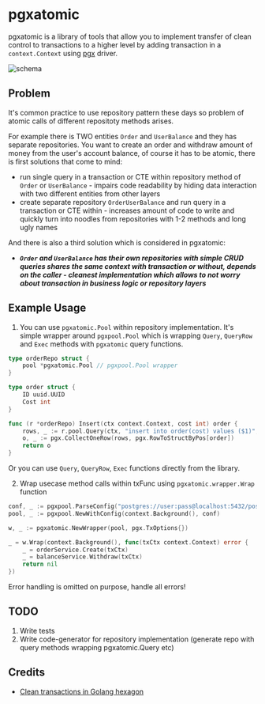 # pgxatomic

pgxatomic is a library of tools that allow you to implement transfer of clean control to transactions to a higher level by adding transaction in a `context.Context` using [pgx](https://github.com/jackc/pgx) driver.

![schema](https://i.imgur.com/RpsfuBb.jpg)

## Problem
It's common practice to use repository pattern these days so problem of atomic calls of different repositoty methods arises.

For example there is TWO entities `Order` and `UserBalance` and they has separate repositories. You want to create an order and withdraw amount of money from the user's account balance, of course it has to be atomic, there is first solutions that come to mind:
- run single query in a transaction or CTE within repository method of `Order` or `UserBalance` - impairs code readability by hiding data interaction with two different entities from other layers
- create separate repository `OrderUserBalance` and run query in a transaction or CTE within - increases amount of code to write and quickly turn into noodles from repositories with 1-2 methods and long ugly names

And there is also a third solution which is considered in pgxatomic:
- ***`Order` and `UserBalance` has their own repositories with simple CRUD queries shares the same context with transaction or without, depends on the caller - cleanest implementation which allows to not worry about transaction in business logic or repository layers***

## Example Usage
1. You can use `pgxatomic.Pool` within repository implementation. It's simple wrapper around `pgxpool.Pool` which
is wrapping `Query`, `QueryRow` and `Exec` methods with `pgxatomic` query functions.
```go
type orderRepo struct {
    pool *pgxatomic.Pool // pgxpool.Pool wrapper
}

type order struct {
    ID uuid.UUID
    Cost int
}

func (r *orderRepo) Insert(ctx context.Context, cost int) order {
    rows, _ := r.pool.Query(ctx, "insert into order(cost) values ($1)", cost)
    o, _ := pgx.CollectOneRow(rows, pgx.RowToStructByPos[order])
    return o
}
```

Or you can use `Query`, `QueryRow`, `Exec` functions directly from the library.

2. Wrap usecase method calls within txFunc using `pgxatomic.wrapper.Wrap` function
```go
conf, _ := pgxpool.ParseConfig("postgres://user:pass@localhost:5432/postgres")
pool, _ := pgxpool.NewWithConfig(context.Background(), conf)

w, _ := pgxatomic.NewWrapper(pool, pgx.TxOptions{})

_ = w.Wrap(context.Background(), func(txCtx context.Context) error {
    _ = orderService.Create(txCtx)
    _ = balanceService.Withdraw(txCtx)
    return nil
})
```

Error handling is omitted on purpose, handle all errors!

## TODO
1. Write tests
2. Write code-generator for repository implementation (generate repo with query methods wrapping pgxatomic.Query etc)

## Credits
- [Clean transactions in Golang hexagon](https://www.kaznacheev.me/posts/en/clean-transactions-in-hexagon)
